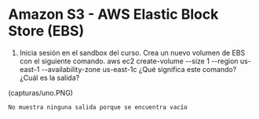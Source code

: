 # Amazon S3 - AWS Elastic Block Store (EBS)


1. Inicia sesión en el sandbox del curso. Crea un nuevo volumen de EBS con el
siguiente comando.
aws ec2 create-volume --size 1 --region us-east-1 --availability-zone us-east-1c
¿Qué significa este comando? ¿Cuál es la salida?

(capturas/uno.PNG)


    No muestra ninguna salida porque se encuentra vacío
    
